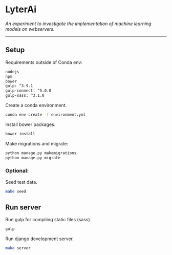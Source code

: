 # LyterAi

*An experiment to investigate the implementation of machine learning models on webservers.*
<hr>

## Setup
Requirements outside of Conda env:
```bash
nodejs
npm
bower
gulp: ^3.9.1
gulp-connect: ^5.0.0
gulp-sass: ^3.1.0
```
Create a conda environment.
```bash
conda env create -f environment.yml
```
Install bower packages.
```bash
bower install
```
Make migrations and migrate:
```bash
python manage.py makemigrations
python manage.py migrate
```
### Optional:
Seed test data.
```bash
make seed
```

## Run server
Run gulp for compiling static files (sass).
```bash
gulp
```
Run django development server.
```bash
make server
